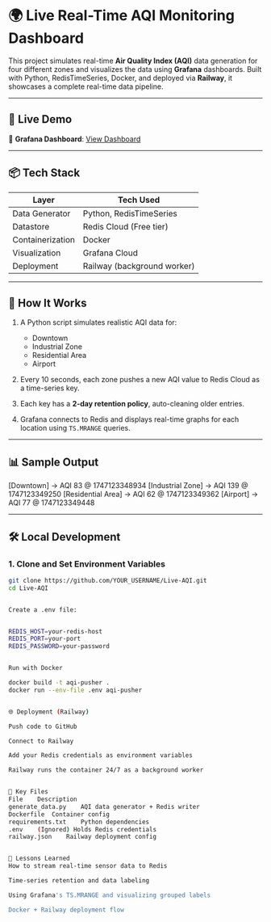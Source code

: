 # 🌍 Live Real-Time AQI Monitoring Dashboard

This project simulates real-time **Air Quality Index (AQI)** data generation for four different zones and visualizes the data using **Grafana** dashboards. Built with Python, RedisTimeSeries, Docker, and deployed via **Railway**, it showcases a complete real-time data pipeline.

---

## 🚀 Live Demo

🔗 **Grafana Dashboard**: [View Dashboard](YOUR_PUBLIC_GRAFANA_LINK)

---

## 📦 Tech Stack

| Layer            | Tech Used                          |
|------------------|------------------------------------|
| Data Generator   | Python, RedisTimeSeries            |
| Datastore        | Redis Cloud (Free tier)            |
| Containerization | Docker                             |
| Visualization    | Grafana Cloud                      |
| Deployment       | Railway (background worker)        |

---

## 🔁 How It Works

1. A Python script simulates realistic AQI data for:
   - Downtown
   - Industrial Zone
   - Residential Area
   - Airport

2. Every 10 seconds, each zone pushes a new AQI value to Redis Cloud as a time-series key.

3. Each key has a **2-day retention policy**, auto-cleaning older entries.

4. Grafana connects to Redis and displays real-time graphs for each location using `TS.MRANGE` queries.

---

## 📊 Sample Output

[Downtown] -> AQI 83 @ 1747123348934
[Industrial Zone] -> AQI 139 @ 1747123349250
[Residential Area] -> AQI 62 @ 1747123349362
[Airport] -> AQI 77 @ 1747123349448



---

## 🛠️ Local Development

### 1. Clone and Set Environment Variables

```bash
git clone https://github.com/YOUR_USERNAME/Live-AQI.git
cd Live-AQI


Create a .env file:


REDIS_HOST=your-redis-host
REDIS_PORT=your-port
REDIS_PASSWORD=your-password


Run with Docker

docker build -t aqi-pusher .
docker run --env-file .env aqi-pusher


🌐 Deployment (Railway)

Push code to GitHub

Connect to Railway

Add your Redis credentials as environment variables

Railway runs the container 24/7 as a background worker


📁 Key Files
File	Description
generate_data.py	AQI data generator + Redis writer
Dockerfile	Container config
requirements.txt	Python dependencies
.env	(Ignored) Holds Redis credentials
railway.json	Railway deployment config


🧠 Lessons Learned
How to stream real-time sensor data to Redis

Time-series retention and data labeling

Using Grafana's TS.MRANGE and visualizing grouped labels

Docker + Railway deployment flow